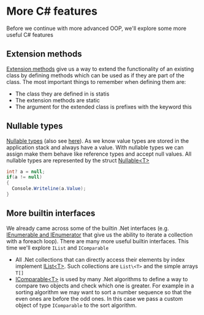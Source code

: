 # More C# features

Before we continue with more advanced OOP, we'll explore some more useful C# features

## Extension methods

[Extension methods](http://csharp.net-tutorials.com/csharp-3.0/extension-methods/) give us a way to extend the functionality of an existing class by defining methods which can be used as if they are part of the class. The most important things to remember when defining them are:
* The class they are defined in is statis
* The extension methods are static
* The argument for the extended class is prefixes with the keyword this

## Nullable types

[Nullable types](https://msdn.microsoft.com/en-us/library/1t3y8s4s.aspx) (also see [here](http://stackoverflow.com/questions/13238059/what-is-nullable-type-in-c)). As we know value types are stored in the application stack and always have a value. With nullable types we can assign make them behave like reference types and accept null values. All nullable types are represented by the struct [Nullable\<T>](https://msdn.microsoft.com/en-us/library/b3h38hb0%28v=vs.110%29.aspx)
```csharp
int? a = null;
if(a != null)
{
  Console.Writeline(a.Value);
}
```

## More builtin interfaces

We already came across some of the builtin .Net interfaces (e.g. [IEnumerable and IEnumerator](https://msdn.microsoft.com/en-us/library/system.collections.ienumerable%28v=vs.110%29.aspx) that give us the ability to iterate a collection with a foreach loop). There are many more useful builtin interfaces. This time we'll explore `IList` and `IComparable`
* All .Net collections that can directly access their elements by index implement [IList\<T>](https://msdn.microsoft.com/en-us/library/5y536ey6%28v=vs.110%29.aspx). Such collections are `List\<T>` and the simple arrays `T[]`
* [IComparable\<T>](https://msdn.microsoft.com/en-us/library/8ehhxeaf%28v=vs.110%29.aspx) is used by many .Net algorithms to define a way to compare two objects and check which one is greater. For example in a sorting algorithm we may want to sort a number sequence so that the even ones are before the odd ones. In this case we pass a custom object of type `IComparable` to the sort algorithm.
